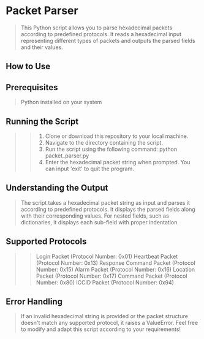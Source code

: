 # Packet Parser

> This Python script allows you to parse hexadecimal packets according to predefined protocols. It reads a hexadecimal input representing different types of packets and outputs the parsed fields and their values.

## How to Use

## Prerequisites
> Python installed on your system

## Running the Script
>> 1. Clone or download this repository to your local machine.
>> 2. Navigate to the directory containing the script.
>> 3. Run the script using the following command: python packet_parser.py
>> 4. Enter the hexadecimal packet string when prompted. You can input 'exit' to quit the program.

## Understanding the Output
> The script takes a hexadecimal packet string as input and parses it according to predefined protocols.
It displays the parsed fields along with their corresponding values.
For nested fields, such as dictionaries, it displays each sub-field with proper indentation.

## Supported Protocols
>> Login Packet (Protocol Number: 0x01)
>> Heartbeat Packet (Protocol Number: 0x13)
>> Response Command Packet (Protocol Number: 0x15)
>> Alarm Packet (Protocol Number: 0x16)
>> Location Packet (Protocol Number: 0x17)
>> Command Packet (Protocol Number: 0x80)
>> ICCID Packet (Protocol Number: 0x94)

## Error Handling
> If an invalid hexadecimal string is provided or the packet structure doesn't match any supported protocol, it raises a ValueError.
Feel free to modify and adapt this script according to your requirements!